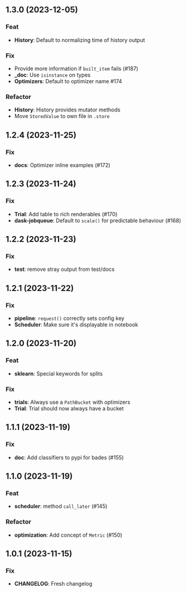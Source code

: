 ## 1.3.0 (2023-12-05)

### Feat

- **History**: Default to normalizing time of history output

### Fix

- Provide more information if `built_item` fails (#187)
- **_doc**: Use `isinstance` on types
- **Optimizers**: Default to optimizer name #174

### Refactor

- **History**: History provides mutator methods
- Move `StoredValue` to own file in `.store`

## 1.2.4 (2023-11-25)

### Fix

- **docs**: Optimizer inline examples (#172)

## 1.2.3 (2023-11-24)

### Fix

- **Trial**: Add table to rich renderables (#170)
- **dask-jobqueue**: Default to `scale()` for predictable behaviour (#168)

## 1.2.2 (2023-11-23)

### Fix

- **test**: remove stray output from test/docs

## 1.2.1 (2023-11-22)

### Fix

- **pipeline**: `request()` correctly sets config key
- **Scheduler**: Make sure it's displayable in notebook

## 1.2.0 (2023-11-20)

### Feat

- **sklearn**: Special keywords for splits

### Fix

- **trials**: Always use a `PathBucket` with optimizers
- **Trial**: Trial should now always have a bucket

## 1.1.1 (2023-11-19)

### Fix

- **doc**: Add classifiers to pypi for bades (#155)

## 1.1.0 (2023-11-19)

### Feat

- **scheduler**: method `call_later` (#145)

### Refactor

- **optimization**: Add concept of `Metric` (#150)

## 1.0.1 (2023-11-15)

### Fix

- **CHANGELOG**: Fresh changelog
